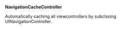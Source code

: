 **NavigationCacheController**

Automatically caching all viewcontrollers by subclssing UINavigationController.
